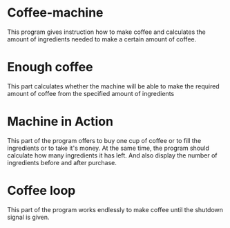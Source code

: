# Coffee-machine
This program gives instruction how to make coffee and calculates the amount of ingredients needed to make a certain amount of coffee.


# Enough coffee
This part calculates whether the machine will be able to make the required amount of coffee from the specified amount of ingredients


# Machine in Action
This part of the program offers to buy one cup of coffee or to fill the ingredients or to take it's money. At the same time, the program should calculate how many ingredients it has left. And also display the number of ingredients before and after purchase.


# Coffee loop
This part of the program works endlessly to make coffee until the shutdown signal is given.

